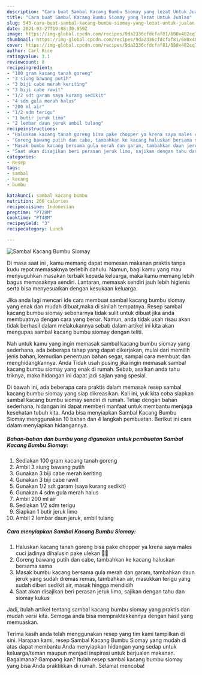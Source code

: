 ```yaml
---
description: "Cara buat Sambal Kacang Bumbu Siomay yang lezat Untuk Jualan"
title: "Cara buat Sambal Kacang Bumbu Siomay yang lezat Untuk Jualan"
slug: 543-cara-buat-sambal-kacang-bumbu-siomay-yang-lezat-untuk-jualan
date: 2021-03-27T19:08:30.959Z
image: https://img-global.cpcdn.com/recipes/9da2336cfdcfaf81/680x482cq70/sambal-kacang-bumbu-siomay-foto-resep-utama.jpg
thumbnail: https://img-global.cpcdn.com/recipes/9da2336cfdcfaf81/680x482cq70/sambal-kacang-bumbu-siomay-foto-resep-utama.jpg
cover: https://img-global.cpcdn.com/recipes/9da2336cfdcfaf81/680x482cq70/sambal-kacang-bumbu-siomay-foto-resep-utama.jpg
author: Carl Rice
ratingvalue: 3.1
reviewcount: 8
recipeingredient:
- "100 gram kacang tanah goreng"
- "3 siung bawang putih"
- "3 biji cabe merah keriting"
- "3 biji cabe rawit"
- "1/2 sdt garam saya kurang sedikit"
- "4 sdm gula merah halus"
- "200 ml air"
- "1/2 sdm terigu"
- "1 butir jeruk limo"
- "2 lembar daun jeruk ambil tulang"
recipeinstructions:
- "Haluskan kacang tanah goreng bisa pake chopper ya krena saya males cuci jadinya dihalusin pake ulekan 💪😄"
- "Goreng bawang putih dan cabe, tambahkan ke kacang haluskan bersama sama"
- "Masak bumbu kacang bersama gula merah dan garam, tambahkan daun jeruk yang sudah dremas remas, tambahkan air, masukkan terigu yang sudah diberi sedikit air, masak hingga mendidih"
- "Saat akan disajikan beri perasan jeruk limo, sajikan dengan tahu dan siomay kukus"
categories:
- Resep
tags:
- sambal
- kacang
- bumbu

katakunci: sambal kacang bumbu 
nutrition: 266 calories
recipecuisine: Indonesian
preptime: "PT28M"
cooktime: "PT48M"
recipeyield: "3"
recipecategory: Lunch

---
```



![Sambal Kacang Bumbu Siomay](https://img-global.cpcdn.com/recipes/9da2336cfdcfaf81/680x482cq70/sambal-kacang-bumbu-siomay-foto-resep-utama.jpg)

Di masa  saat ini , kamu memang dapat memesan makanan praktis tanpa kudu repot memasaknya terlebih dahulu. Namun, bagi kamu yang mau menyuguhkan masakan terbaik kepada keluarga, maka kamu memang lebih bagus memasaknya sendiri. Lantaran, memasak sendiri jauh lebih higienis serta bisa menyesuaikan dengan kesukaan keluarga.

Jika anda lagi mencari ide cara membuat sambal kacang bumbu siomay yang enak dan mudah dibuat,maka di sinilah tempatnya. Resep sambal kacang bumbu siomay  sebenarnya tidak sulit untuk dibuat jika anda membuatnya dengan cara yang benar. Namun, anda tidak usah risau akan tidak berhasil dalam melakukannya 
sebab dalam artikel ini kita akan mengupas sambal kacang bumbu siomay dengan teliti.  



Nah untuk kamu yang ingin memasak sambal kacang bumbu siomay yang sederhana, ada beberapa tahap yang dapat dikerjakan, mulai dari memilih jenis bahan, kemudian penentuan bahan segar, sampai cara membuat dan menghidangkannya. Anda Tidak usah pusing jika ingin memasak sambal kacang bumbu siomay yang enak di rumah. Sebab, asalkan anda  tahu triknya, maka hidangan ini dapat jadi sajian yang spesial.

Di bawah ini, ada beberapa cara praktis  dalam memasak resep sambal kacang bumbu siomay yang siap dikreasikan. Kali ini, yuk kita coba siapkan sambal kacang bumbu siomay sendiri di rumah. Tetap dengan bahan sederhana, hidangan ini dapat memberi manfaat untuk membantu menjaga kesehatan tubuh kita. Anda bisa menyiapkan Sambal Kacang Bumbu Siomay menggunakan 10 bahan dan 4 langkah pembuatan. Berikut ini cara dalam menyiapkan hidangannya.

<!--inarticleads1-->

##### Bahan-bahan dan bumbu yang digunakan untuk pembuatan Sambal Kacang Bumbu Siomay:

1. Sediakan 100 gram kacang tanah goreng
1. Ambil 3 siung bawang putih
1. Gunakan 3 biji cabe merah keriting
1. Gunakan 3 biji cabe rawit
1. Gunakan 1/2 sdt garam (saya kurang sedikit)
1. Gunakan 4 sdm gula merah halus
1. Ambil 200 ml air
1. Sediakan 1/2 sdm terigu
1. Siapkan 1 butir jeruk limo
1. Ambil 2 lembar daun jeruk, ambil tulang




<!--inarticleads2-->

##### Cara menyiapkan Sambal Kacang Bumbu Siomay:

1. Haluskan kacang tanah goreng bisa pake chopper ya krena saya males cuci jadinya dihalusin pake ulekan 💪😄
1. Goreng bawang putih dan cabe, tambahkan ke kacang haluskan bersama sama
1. Masak bumbu kacang bersama gula merah dan garam, tambahkan daun jeruk yang sudah dremas remas, tambahkan air, masukkan terigu yang sudah diberi sedikit air, masak hingga mendidih
1. Saat akan disajikan beri perasan jeruk limo, sajikan dengan tahu dan siomay kukus




Jadi, itulah artikel tentang  sambal kacang bumbu siomay  yang praktis dan mudah versi kita. Semoga anda bisa mempraktekkannya dengan hasil yang memuaskan. 

Terima kasih anda telah menggunakan resep yang tim kami tampilkan di sini. Harapan kami, resep  Sambal Kacang Bumbu Siomay yang mudah di atas dapat membantu Anda menyiapkan hidangan yang sedap untuk keluarga/teman maupun menjadi inspirasi untuk berjualan makanan. Bagaimana? Gampang kan? Itulah resep sambal kacang bumbu siomay yang bisa Anda praktikkan di rumah. Selamat mencoba!

